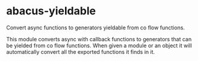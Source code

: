 abacus-yieldable
===

Convert async functions to generators yieldable from co flow functions.

This module converts async with callback functions to generators that can be
yielded from co flow functions. When given a module or an object it will
automatically convert all the exported functions it finds in it.

